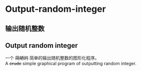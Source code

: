 # Output-random-integer
## 输出随机整数  
## Output random integer
一个 ~~简陋的~~ 简单的输出随机整数的图形化程序。  
A ~~crude~~ simple graphical program of outputting random integer.

